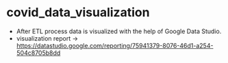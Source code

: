 # covid_data_visualization

* After ETL process data is visualized with the help of Google Data Studio.
* visualization report -> https://datastudio.google.com/reporting/75941379-8076-46d1-a254-504c8705b8dd
